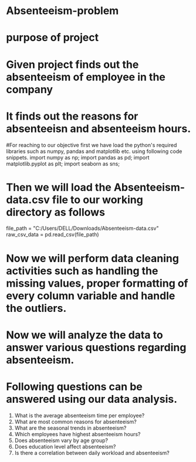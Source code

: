 # Absenteeism-problem

# purpose of project
# Given project finds out the absenteeism of employee in the company
# It finds out the reasons for absenteeisn and absenteeism hours.

#For reaching to our objective first we have load the python's required libraries such as numpy, pandas and matplotlib etc. using following code snippets.
import numpy as np;
import pandas as pd;
import matplotlib.pyplot as plt;
import seaborn as sns;

# Then we will load the Absenteeism-data.csv file to our working directory as follows
file_path = "C:/Users/DELL/Downloads/Absenteeism-data.csv"
raw_csv_data = pd.read_csv(file_path)

# Now we will perform data cleaning activities such as handling the missing values, proper formatting of every column variable and handle the outliers.

# Now we will analyze the data to answer various questions regarding absenteeism.

# Following questions can be answered using our data analysis.
1) What is the average absenteeism time per employee?
2) What are most common reasons for absenteeism?
3) What are the seasonal trends in absenteeism?
4) Which employees have highest absenteeism hours?
5) Does absenteeism vary by age group?
6) Does education level affect absenteeism?
7) Is there a correlation between daily workload and absenteeism?
